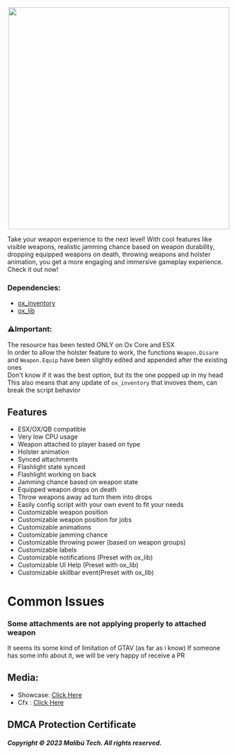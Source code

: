 <div id="header" align="center">
  <img src="https://camo.githubusercontent.com/d57538c79f76ff58214a357ddbcb59c56e4832eb6235b3dc409b367fb2c9ef72/68747470733a2f2f692e696d6775722e636f6d2f5954377453696d2e706e67" width="500"/>
</div>

Take your weapon experience to the next level! With cool features like visible weapons, realistic jamming chance based on weapon durability, dropping equipped weapons on death, throwing weapons   and holster animation, you get a more engaging and immersive gameplay experience. Check it out now!

### Dependencies:
* [ox_inventory](https://github.com/overextended/ox_inventory)
* [ox_lib](https://github.com/overextended/ox_lib)

### ⚠️Important:
The resource has been tested ONLY on Ox Core and ESX\
In order to allow the holster feature to work, the functions
```Weapon.Disarm``` and ```Weapon.Equip``` have been slightly edited and appended after the existing ones\
Don't know if it was the best option, but its the one popped up in my head\
This also means that any update of ```ox_inventory``` that invoves them, can break the script behavior

## Features

* ESX/OX/QB compatible
* Very low CPU usage
* Weapon attached to player based on type
* Holster animation
* Synced attachments
* Flashlight state synced
* Flashlight working on back
* Jamming chance based on weapon state
* Equipped weapon drops on death
* Throw weapons away ad turn them into drops
* Easily config script with your own event to fit your needs
* Customizable weapon position
* Customizable weapon position for jobs
* Customizable animations
* Customizable jamming chance
* Customizable throwing power (based on weapon groups)
* Customizable labels
* Customizable notifications (Preset with ox_lib)
* Customizable UI Help (Preset with ox_lib)
* Customizable skillbar event(Preset with ox_lib)


# Common Issues

### Some attachments are not applying properly to attached weapon

It seems its some kind of limitation of GTAV (as far as i know)
If someone has some info about it, we will be very happy of receive a PR	

## Media:
- Showcase:  [Click Here](https://www.youtube.com/watch?v=A5NDT_WTbo0)
- Cfx : [Click Here](https://forum.cfx.re/t/free-esx-ox-qb-mbt-malisling-attached-weapons-flashlights-jamming-weapon-drop-throw/5118366)

## DMCA Protection Certificate


##### Copyright © 2023 Malibú Tech. All rights reserved.
